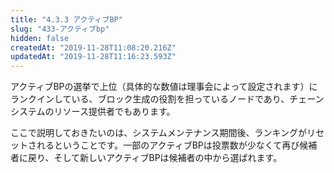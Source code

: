 ```yaml
---
title: "4.3.3 アクティブBP"
slug: "433-アクティブbp"
hidden: false
createdAt: "2019-11-28T11:08:20.216Z"
updatedAt: "2019-11-28T11:16:23.593Z"
---
```

アクティブBPの選挙で上位（具体的な数値は理事会によって設定されます）にランクインしている、ブロック生成の役割を担っているノードであり、チェーンシステムのリソース提供者でもあります。

ここで説明しておきたいのは、システムメンテナンス期間後、ランキングがリセットされるということです。一部のアクティブBPは投票数が少なくて再び候補者に戻り、そして新しいアクティブBPは候補者の中から選ばれます。